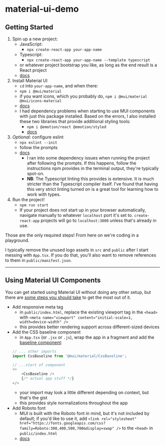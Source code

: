# material-ui-demo
## Getting Started
1. Spin up a new project:
    - JavaScript:
        - `npx create-react-app your-app-name`
    - Typescript:
        - `npx create-react-app your-app-name --template typescript`
    - or whatever project bootstrap you like, as long as the end result is a React project
    - [docs](https://create-react-app.dev/docs/getting-started/)
2. Install Material UI
    - `cd` into `your-app-name`, and when there:
    - `npm i @mui/material`
    - if you want icons, which you probably do, `npm i @mui/material @mui/icons-material`
    - [docs](https://mui.com)
    - I had dependency problems when starting to use MUI components with just this package installed. Based on the errors, I also installed these two libraries that provide additional styling tools:
        - `npm i @emotion/react @emotion/styled`
        - [docs](https://emotion.sh/docs/introduction)
3. *Optional*: configure eslint
    - `npx eslint --init`
    - follow the prompts
    - [docs](https://eslint.org/docs/user-guide/getting-started)
        - I ran into some dependency issues when running the project after following the prompts. If this happens, follow the instructions npm provides in the terminal output, they're typically spot-on.
        - **NB**: The Typescript linting this provides is extensive. It is much stricter than the Typescript compiler itself. I've found that having this very strict linting turned on is a great tool for learning how to work with types.
4. Run the project!
    - `npm run start`
    - If your project does not start up in your browser automatically, navigate manually to whatever `localhost` port it's set to. `create-react-app` projects will go to `localhost:3000` unless that's already in use.

Those are the only required steps! From here on we're coding in a playground.

I typically remove the unused logo assets in `src` and `public` after I start messing with `App.tsx`. If you do that, you'll also want to remove references to them in `public/manifest.json`.

---

## Using Material UI Components

You can get started using Material UI without doing any other setup, but there are [some steps you should take](https://mui.com/getting-started/usage/) to get the most out of it.
- Add responsive meta tag
    - in `public/index.html`, replace the existing viewport tag in the `<head>` with `<meta name="viewport" content="initial-scale=1, width=device-width" />`
    - this provides better rendering support across different-sized devices
- Add the CSS baseline component
    - in `App.tsx` (or `.jsx` or `.js`), wrap the app in a fragment and add the [baseline component](https://mui.com/components/css-baseline/):
    ```js
    // ... other imports
    import CssBaseline from '@mui/material/CssBaseline';

    // ...start of component
    <>
        <CssBaseline />
        {/* actual app stuff */}
    </>
    ```
    - your import may look a little different depending on context, but that's the gist
    - this provides style normalizations throughout the app
- Add Roboto font
    - MUI is built with the Roboto font in mind, but it's not included by default; if you'd like to use it, add `<link
  rel="stylesheet"
  href="https://fonts.googleapis.com/css?family=Roboto:300,400,500,700&display=swap"
/>` to the `<head>` in `public/index.html`
    - [docs](https://mui.com/components/typography/)